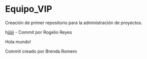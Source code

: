 # Equipo_VIP
Creación de primer repositorio para la administración de proyectos.

hjjjjjj - Commit por Rogelio Reyes

Hola mundo!

Commit creado por Brenda Romero

